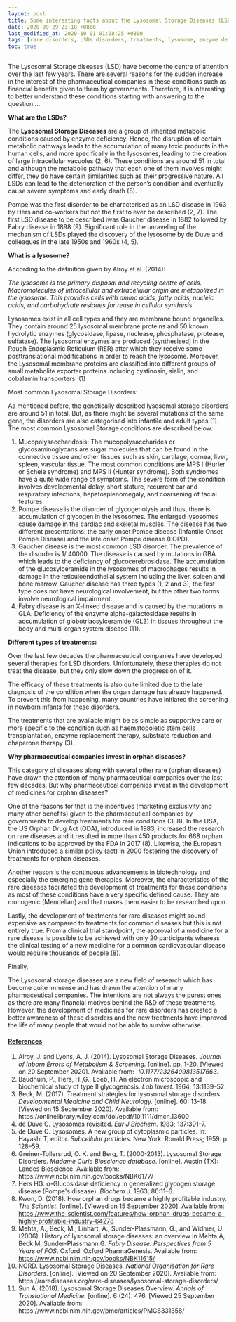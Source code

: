 ```yaml
---
layout: post 
title: Some interesting facts about the Lysosomal Storage Diseases (LSD).
date: 2020-09-29 23:18 +0800 
last_modified_at: 2020-10-01 01:08:25 +0800 
tags: [rare disorders, LSDs disorders, treatments, lysosome, enzyme deficiency] 
toc: true
---
```

<div class="interface-interface-skeleton__header" role="region" aria-label="Editor top bar" tabindex="-1">
<div class="edit-post-header">
<div class="edit-post-header__settings"></div>
</div>
</div>
<div class="interface-interface-skeleton__body">
<div class="interface-interface-skeleton__content" role="region" aria-label="Editor content" tabindex="-1">
<div class="edit-post-visual-editor editor-styles-wrapper" tabindex="-1">
<div class="block-editor__typewriter">
<div class="block-editor-writing-flow">
<div class="block-editor-block-list__layout is-root-container">
<p role="group" aria-multiline="true" aria-label="Paragraph block" id="block-4c007a37-f40a-4430-b41d-135a3429fea3" class="rich-text block-editor-rich-text__editable block-editor-block-list__block wp-block" data-block="4c007a37-f40a-4430-b41d-135a3429fea3" data-type="core/paragraph" data-title="Paragraph" contenteditable="true" tabindex="0">The Lysosomal Storage diseases (LSD) have become the centre of attention over the last few years. There are several reasons for the sudden increase in the interest of the pharmaceutical companies in these conditions such as financial benefits given to them by governments. Therefore, it is interesting to better understand these conditions starting with answering to the question &hellip;</p>
<p role="group" aria-multiline="true" aria-label="Paragraph block" id="block-a143d0cc-3126-4779-bbb1-c4a23940348d" class="rich-text block-editor-rich-text__editable block-editor-block-list__block wp-block" data-block="a143d0cc-3126-4779-bbb1-c4a23940348d" data-type="core/paragraph" data-title="Paragraph" contenteditable="true" tabindex="0"><b>What are the LSDs?</b></p>
<p role="group" aria-multiline="true" aria-label="Paragraph block" id="block-1a860fd2-ef9c-4008-a73a-4f8a16ca0c0e" class="rich-text block-editor-rich-text__editable block-editor-block-list__block wp-block" data-block="1a860fd2-ef9c-4008-a73a-4f8a16ca0c0e" data-type="core/paragraph" data-title="Paragraph" contenteditable="true" tabindex="0">The <strong>Lysosomal Storage Diseases </strong>are a group of inherited metabolic conditions caused by enzyme deficiency. Hence, the disruption of certain metabolic pathways leads to the accumulation of many toxic products in the human cells, and more specifically in the lysosomes, leading to the creation of large intracellular vacuoles (2, 6). These conditions are around 51 in total and although the metabolic pathway that each one of them involves might differ, they do have certain similarities such as their progressive nature. All LSDs can lead to the deterioration of the person&rsquo;s condition and eventually cause severe symptoms and early death (8).</p>
<p role="group" aria-multiline="true" aria-label="Paragraph block" id="block-cc518d75-7516-4113-be00-874efdcd2ff4" class="rich-text block-editor-rich-text__editable block-editor-block-list__block wp-block" data-block="cc518d75-7516-4113-be00-874efdcd2ff4" data-type="core/paragraph" data-title="Paragraph" contenteditable="true" tabindex="0">Pompe was the first disorder to be characterised as an LSD disease in 1963 by Hers and co-workers but not the first to ever be described (2, 7). The first LSD disease to be described iwas Gaucher disease in 1882 followed by Fabry disease in 1898 (9). Significant role in the unraveling of the mechanism of LSDs played the discovery of the lysosome by de Duve and colleagues in the late 1950s and 1960s (4, 5).&nbsp;</p>
<p role="group" aria-multiline="true" aria-label="Paragraph block" id="block-dce3b805-b734-42f6-983e-2fd39131cb51" class="rich-text block-editor-rich-text__editable block-editor-block-list__block wp-block" data-block="dce3b805-b734-42f6-983e-2fd39131cb51" data-type="core/paragraph" data-title="Paragraph" contenteditable="true" tabindex="0"><b>What is a lysosome?</b></p>
<p role="group" aria-multiline="true" aria-label="Paragraph block" id="block-770a4306-6860-45fe-b506-f551f7628a5f" class="rich-text block-editor-rich-text__editable block-editor-block-list__block wp-block" data-block="770a4306-6860-45fe-b506-f551f7628a5f" data-type="core/paragraph" data-title="Paragraph" contenteditable="true" tabindex="0">According to the definition given by Alroy et al. (2014):</p>
<p role="group" aria-multiline="true" aria-label="Paragraph block" id="block-fc508d29-bb80-4bcf-849c-f222dc0450eb" class="rich-text block-editor-rich-text__editable block-editor-block-list__block wp-block" data-block="fc508d29-bb80-4bcf-849c-f222dc0450eb" data-type="core/paragraph" data-title="Paragraph" contenteditable="true" tabindex="0"><em>The lysosome is the primary disposal and recycling centre of cells. Macromolecules of intracellular and extracellular origin are metabolized in the lysosome. This provides cells with amino acids, fatty acids, nucleic acids, and carbohydrate residues for reuse in cellular synthesis.</em></p>
<p><!-- wp:paragraph --></p>
<p>Lysosomes exist in all cell types and they are membrane bound organelles. They contain around 25 lysosomal membrane proteins and 50 known hydrolytic enzymes (glycosidase, lipase, nuclease, phosphatase, protease, sulfatase). The lysosomal enzymes are produced (synthesised) in the Rough Endoplasmic Reticulum (RER) after which they receive some posttranslational modifications in order to reach the lysosome. Moreover, the Lysosomal membrane proteins are classified into different groups of small metabolite exporter proteins including cystinosin, sialin, and cobalamin transporters. (1)</p>
<p><!-- /wp:paragraph --> <!-- wp:paragraph --></p>
<p>Most common Lysosomal Storage Disorders:</p>
<p><!-- /wp:paragraph --> <!-- wp:paragraph --></p>
<p>As mentioned before, the genetically described lysosomal storage disorders are around 51 in total. But, as there might be several mutations of the same gene, the disorders are also categorised into infantile and adult types (1). The most common Lysosomal Storage conditions are described below:</p>
<p><!-- /wp:paragraph --> <!-- wp:list {"ordered":true,"type":"1"} --></p>
<ol type="1">

<li>Mucopolysaccharidosis: The mucopolysaccharides or glycosaminoglycans are sugar molecules that can be found in the connective tissue and other tissues such as skin, cartilage, cornea, liver, spleen, vascular tissue. The most common conditions are MPS I (Hurler or Scheie syndrome) and MPS II (Hunter syndrome).&nbsp;Both syndromes have a quite wide range of symptoms. The severe form of the condition involves developmental delay, short stature, recurrent ear and respiratory infections, hepatosplenomegaly, and coarsening of facial features.&nbsp;</li>

<li>Pompe disease is the disorder of glycogenolysis and thus, there is accumulation of glycogen in the lysosomes. The enlarged lysosomes cause damage in the cardiac and skeletal muscles. The disease has two different presentations: the early onset Pompe disease (Infantile Onset Pompe Disease) and the late onset Pompe disease (LOPD).&nbsp;</li>

<li>Gaucher disease is the most common LSD disorder. The prevalence of the disorder is 1/ 40000. The disease is caused by mutations in GBA which leads to the deficiency of glucocerebrosidase. The accumulation of the glucosylceramide in the lysosomes of macrophages results in damage in the reticuloendothelial system including the liver, spleen and bone marrow. Gaucher disease has three types (1, 2 and 3), the first type does not have neurological involvement, but the other two forms involve neurological impairment.&nbsp;</li>

<li>Fabry disease is an X-linked disease and is caused by the mutations in GLA. Deficiency of the enzyme alpha-galactosidase results in accumulation of globotriaosylceramide (GL3) in tissues throughout the body and multi-organ system disease (11).</li>
</ol>
<p><!-- /wp:list --> <!-- wp:paragraph --></p>
<p></p>
<p><!-- /wp:paragraph --></p>

<p><span><b>Different types of treatments:</b></span>
<p><span>Over the last few decades the pharmaceutical companies have developed several therapies for LSD disorders. Unfortunately, these therapies do not treat the disease, but they only slow down the progression of it.</span></p>
<p><span>The efficacy of these treatments is also quite limited due to the late diagnosis of the condition when the organ damage has already happened. To prevent this from happening, many countries have initiated the screening in newborn infants for these disorders.</span></p>
<p><span>The treatments that are available might be as simple as supportive care or more specific to the condition such as haematopoietic stem cells transplantation, enzyme replacement therapy, substrate reduction and chaperone therapy (3).</span></p>

<b>Why pharmaceutical companies invest in orphan diseases?</b>
<p><!-- /wp:list --> <!-- wp:paragraph --></p>
<p></p>
<p><!-- /wp:paragraph --></p>
This category of diseases along with several other rare (orphan diseases) have drawn the attention of many pharmaceutical companies over the last few decades. But why pharmaceutical companies invest in the development of medicines for orphan diseases?
<p><!-- /wp:list --> <!-- wp:paragraph --></p>
<p></p>
<p><!-- /wp:paragraph --></p>
One of the reasons for that is the incentives (marketing exclusivity and many other benefits) given to the pharmaceutical companies by governments to develop treatments for rare conditions (3, 8). In the USA, the US Orphan Drug Act (ODA), introduced in 1983, increased the research on rare diseases and it resulted in more than 450 products for 668 orphan indications to be approved by the FDA in 2017 (8). Likewise, the European Union introduced a similar policy (act) in 2000 fostering the discovery of treatments for orphan diseases.
<p><!-- /wp:list --> <!-- wp:paragraph --></p>
<p></p>
<p><!-- /wp:paragraph --></p>
Another reason is the continuous advancements in biotechnology and especially the emerging gene therapies. Moreover, the characteristics of the rare diseases facilitated the development of treatments for these conditions as most of these conditions have a very specific defined cause. They are monogenic (Mendelian) and that makes them easier to be researched upon.
<p><!-- /wp:list --> <!-- wp:paragraph --></p>
<p></p>
<p><!-- /wp:paragraph --></p>
Lastly, the development of treatments for rare diseases might sound expensive as compared to treatments for common diseases but this is not entirely true. From a clinical trial standpoint, the approval of a medicine for a rare disease is possible to be achieved with only 20 participants whereas the clinical testing of a new medicine for a common cardiovascular disease would require thousands of people (8).
<p><!-- /wp:list --> <!-- wp:paragraph --></p>
<p></p>
<p><!-- /wp:paragraph --></p>
Finally,
<p><!-- /wp:list --> <!-- wp:paragraph --></p>
<p></p>
<p><!-- /wp:paragraph --></p>
The Lysosomal storage diseases are a new field of research which has become quite immense and has drawn the attention of many pharmaceutical companies. The intentions are not always the purest ones as there are many financial motives behind the R&D of these treatments. However, the development of medicines for rare disorders has created a better awareness of these disorders and the new treatments have improved the life of many people that would not be able to survive otherwise.
<h4><span style="text-decoration: underline;">References</span></h4>
<ol role="group" aria-multiline="true" aria-label="Block: List" id="block-33772662-9875-474a-87f3-eeb42f20a75f" class="rich-text block-editor-rich-text__editable block-editor-block-list__block wp-block is-selected is-hovered" type="1" data-block="33772662-9875-474a-87f3-eeb42f20a75f" data-type="core/list" data-title="List" contenteditable="true" tabindex="0">
<li>Alroy, J. and Lyons, A. J. (2014). Lysosomal Storage Diseases. <em>Journal of Inborn Errors of Metabolism &amp; Screening.</em>&nbsp;[online]. pp. 1-20. [Viewed on 20 September 2020]. Available from:<em>&nbsp;&nbsp;10.1177/2326409813517663.</em></li>
<li>Baudhuin, P., Hers, H.,G., Loeb, H. An electron microscopic and biochemical study of type II glycogenosis. <em>Lab Invest.</em>&nbsp;1964; 13:1139&ndash;52.&nbsp;</li>
<li>Beck, M. (2017). Treatment strategies for lysosomal storage disorders. <em>Developmental Medicine and Child Neurology. </em>[online].&nbsp;60: 13-18. [Viewed on 15 September 2020]. Available from: https://onlinelibrary.wiley.com/doi/epdf/10.1111/dmcn.13600</li>
<li>de Duve C. Lysosomes revisited. <em>Eur J Biochem</em>. 1983; 137:391&ndash;7.</li>
<li>de Duve C. Lysosomes. A new group of cytoplasmic particles. In: Hayashi T, editor. <em>Subcellular particles</em>. New York: Ronald Press; 1959. p. 128&ndash;59.</li>
<li>Greiner-Tollersrud, O. K. and Berg, T. (2000-2013). Lysosomal Storage Disorders. <em>Madame Curie Bioscience database</em>. [online]. Austin (TX): Landes Bioscience. Available from: https://www.ncbi.nlm.nih.gov/books/NBK6177/</li>
<li>Hers HG. &alpha;-Glucosidase deficiency in generalized glycogen storage disease (Pompe's disease). <em>Biochem J</em>. 1963; 86:11&ndash;6.</li>
<li>Kwon, D. (2018). How orphan drugs became a highly profitable industry. <em>The Scientist</em>. [online]. [Viewed on 15 September&nbsp;2020]. Available from: <a href="https://www.the-scientist.com/features/how-orphan-drugs-became-a-highly-profitable-industry-64278">https://www.the-scientist.com/features/how-orphan-drugs-became-a-highly-profitable-industry-64278</a></li>
<li>Mehta, A., Beck, M., Linhart, A., Sunder-Plassmann, G., and Widmer, U. (2006). History of lysosomal storage diseases: an overview in Mehta A, Beck M, Sunder-Plassmann G. <em>Fabry Disease: Perspectives from 5 Years of FOS</em>. Oxford: Oxford PharmaGenesis. Available from: <a href="https://www.ncbi.nlm.nih.gov/books/NBK11615/">https://www.ncbi.nlm.nih.gov/books/NBK11615/</a></li>
<li>NORD. Lysosomal Storage Diseases<em>. National Organisation for Rare Disorders</em>. [online]. [Viewed on 20&nbsp;September 2020]. Available from: https://rarediseases.org/rare-diseases/lysosomal-storage-disorders/</li>
<li>Sun A. (2018). Lysosomal Storage Diseases Overview. <em>Annals of Translational Medicine.</em>&nbsp;[online]. 6 (24): 476. [Viewed 25 September 2020]. Available from: https://www.ncbi.nlm.nih.gov/pmc/articles/PMC6331358/</li>
</ol>
<p><span></span></p>
<p><span></span></p>


